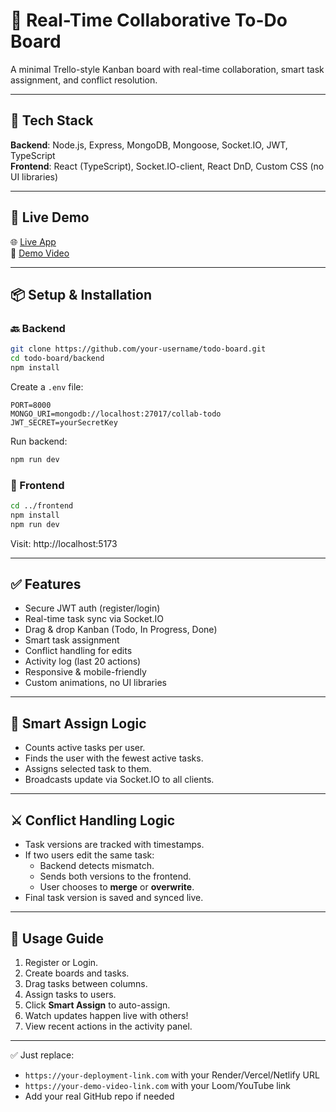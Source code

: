 # 🧠 Real-Time Collaborative To-Do Board

A minimal Trello-style Kanban board with real-time collaboration, smart task assignment, and conflict resolution.

---

## 🔧 Tech Stack

**Backend**: Node.js, Express, MongoDB, Mongoose, Socket.IO, JWT, TypeScript  
**Frontend**: React (TypeScript), Socket.IO-client, React DnD, Custom CSS (no UI libraries)

---

## 🚀 Live Demo

🌐 [Live App](https://your-deployment-link.com)  
🎥 [Demo Video](https://your-demo-video-link.com)

---

## 📦 Setup & Installation

### 🔙 Backend

```bash
git clone https://github.com/your-username/todo-board.git
cd todo-board/backend
npm install
```

Create a `.env` file:
```
PORT=8000
MONGO_URI=mongodb://localhost:27017/collab-todo
JWT_SECRET=yourSecretKey
```

Run backend:
```bash
npm run dev
```

### 🎨 Frontend

```bash
cd ../frontend
npm install
npm run dev
```

Visit: http://localhost:5173

---

## ✅ Features

- Secure JWT auth (register/login)
- Real-time task sync via Socket.IO
- Drag & drop Kanban (Todo, In Progress, Done)
- Smart task assignment
- Conflict handling for edits
- Activity log (last 20 actions)
- Responsive & mobile-friendly
- Custom animations, no UI libraries

---

## 🧠 Smart Assign Logic

- Counts active tasks per user.
- Finds the user with the fewest active tasks.
- Assigns selected task to them.
- Broadcasts update via Socket.IO to all clients.

---

## ⚔️ Conflict Handling Logic

- Task versions are tracked with timestamps.
- If two users edit the same task:
  - Backend detects mismatch.
  - Sends both versions to the frontend.
  - User chooses to **merge** or **overwrite**.
- Final task version is saved and synced live.

---

## 📘 Usage Guide

1. Register or Login.
2. Create boards and tasks.
3. Drag tasks between columns.
4. Assign tasks to users.
5. Click **Smart Assign** to auto-assign.
6. Watch updates happen live with others!
7. View recent actions in the activity panel.

---

✅ Just replace:
- `https://your-deployment-link.com` with your Render/Vercel/Netlify URL
- `https://your-demo-video-link.com` with your Loom/YouTube link
- Add your real GitHub repo if needed
